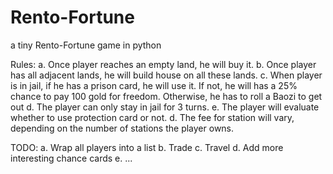 # Rento-Fortune
a tiny Rento-Fortune game in python

Rules:
a. Once player reaches an empty land, he will buy it.
b. Once player has all adjacent lands, he will build house on all these lands.
c. When player is in jail, if he has a prison card, he will use it. If not, he will has a 25% chance to pay 100 gold for
 freedom. Otherwise, he has to roll a Baozi to get out
d. The player can only stay in jail for 3 turns.
e. The player will evaluate whether to use protection card or not.
d. The fee for station will vary, depending on the number of stations the player owns.


TODO:
a. Wrap all players into a list
b. Trade
c. Travel
d. Add more interesting chance cards
e. ...
